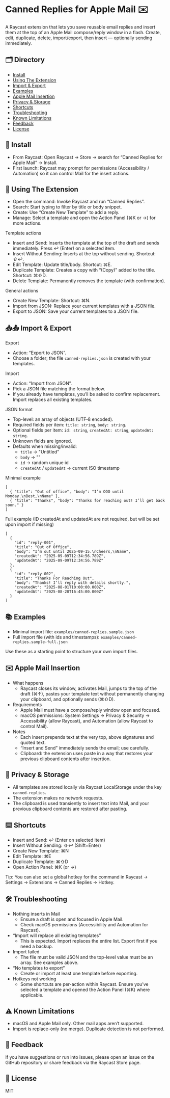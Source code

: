 # Canned Replies for Apple Mail ✉️

A Raycast extension that lets you save reusable email replies and insert them at the top of an Apple Mail compose/reply window in a flash. Create, edit, duplicate, delete, import/export, then insert — optionally sending immediately.


## 🗂️ Directory
- [Install](#-install)
- [Using The Extension](#-using-the-extension)
- [Import & Export](#-import--export)
- [Examples](#-examples)
- [Apple Mail Insertion](#-apple-mail-insertion)
- [Privacy & Storage](#-privacy--storage)
- [Shortcuts](#-shortcuts)
- [Troubleshooting](#-troubleshooting)
- [Known Limitations](#-known-limitations)
- [Feedback](#-feedback)
- [License](#-license)


## 🚀 Install
- From Raycast: Open Raycast → Store → search for “Canned Replies for Apple Mail” → Install.
- First launch: Raycast may prompt for permissions (Accessibility / Automation) so it can control Mail for the insert actions.


## 🧭 Using The Extension
- Open the command: Invoke Raycast and run “Canned Replies”.
- Search: Start typing to filter by title or body snippet.
- Create: Use “Create New Template” to add a reply.
- Manage: Select a template and open the Action Panel (⌘K or →) for more actions.

Template actions
- Insert and Send: Inserts the template at the top of the draft and sends immediately. Press ↩︎ (Enter) on a selected item.
- Insert Without Sending: Inserts at the top without sending. Shortcut: ⇧↩︎.
- Edit Template: Update title/body. Shortcut: ⌘E.
- Duplicate Template: Creates a copy with “(Copy)” added to the title. Shortcut: ⌘⇧D.
- Delete Template: Permanently removes the template (with confirmation).

General actions
- Create New Template: Shortcut: ⌘N.
- Import from JSON: Replace your current templates with a JSON file.
- Export to JSON: Save your current templates to a JSON file.

## 📥📤 Import & Export
Export
- Action: “Export to JSON”.
- Choose a folder; the file `canned-replies.json` is created with your templates.

Import
- Action: “Import from JSON”.
- Pick a JSON file matching the format below.
- If you already have templates, you’ll be asked to confirm replacement. Import replaces all existing templates.

JSON format
- Top-level: an array of objects (UTF‑8 encoded).
- Required fields per item: `title: string`, `body: string`.
- Optional fields per item: `id: string`, `createdAt: string`, `updatedAt: string`.
- Unknown fields are ignored.
- Defaults when missing/invalid:
  - `title` → "Untitled"
  - `body` → ""
  - `id` → random unique id
  - `createdAt` / `updatedAt` → current ISO timestamp

Minimal example
```
[
  { "title": "Out of office", "body": "I’m OOO until Monday.\nBest,\nName" },
  { "title": "Thanks", "body": "Thanks for reaching out! I’ll get back soon." }
]
```

Full example (ID createdAt and updatedAt are not required, but will be set upon import if missing)
```
[
  {
    "id": "reply-001",
    "title": "Out of Office",
    "body": "I’m out until 2025-09-15.\nCheers,\nName",
    "createdAt": "2025-09-09T12:34:56.789Z",
    "updatedAt": "2025-09-09T12:34:56.789Z"
  },
  {
    "id": "reply-002",
    "title": "Thanks For Reaching Out",
    "body": "Thanks! I’ll reply with details shortly.",
    "createdAt": "2025-08-01T10:00:00.000Z",
    "updatedAt": "2025-08-20T16:45:00.000Z"
  }
]
```


## 📚 Examples
- Minimal import file: `examples/canned-replies.sample.json`
- Full import file (with ids and timestamps): `examples/canned-replies.sample-full.json`

Use these as a starting point to structure your own import files.


## ✉️ Apple Mail Insertion
- What happens
  - Raycast closes its window, activates Mail, jumps to the top of the draft (⌘↑), pastes your template text without permanently changing your clipboard, and optionally sends (⌘⇧D).
- Requirements
  - Apple Mail must have a compose/reply window open and focused.
  - macOS permissions: System Settings → Privacy & Security → Accessibility (allow Raycast), and Automation (allow Raycast to control Mail).
- Notes
  - Each insert prepends text at the very top, above signatures and quoted text.
  - “Insert and Send” immediately sends the email; use carefully.
  - Clipboard: the extension uses paste in a way that restores your previous clipboard contents after insertion.


## 🔐 Privacy & Storage
- All templates are stored locally via Raycast LocalStorage under the key `canned-replies`.
- The extension makes no network requests.
- The clipboard is used transiently to insert text into Mail, and your previous clipboard contents are restored after pasting.


## ⌨️ Shortcuts
- Insert and Send: ↩︎ (Enter on selected item)
- Insert Without Sending: ⇧↩︎ (Shift+Enter)
- Create New Template: ⌘N
- Edit Template: ⌘E
- Duplicate Template: ⌘⇧D
- Open Action Panel: ⌘K (or →)

Tip: You can also set a global hotkey for the command in Raycast → Settings → Extensions → Canned Replies → Hotkey.


## 🛠️ Troubleshooting
- Nothing inserts in Mail
  - Ensure a draft is open and focused in Apple Mail.
  - Check macOS permissions (Accessibility and Automation for Raycast).
- “Import will replace all existing templates”
  - This is expected. Import replaces the entire list. Export first if you need a backup.
- Import failed
  - The file must be valid JSON and the top-level value must be an array. See examples above.
- “No templates to export”
  - Create or import at least one template before exporting.
- Hotkeys not working
  - Some shortcuts are per-action within Raycast. Ensure you’ve selected a template and opened the Action Panel (⌘K) where applicable.


## ⚠️ Known Limitations
- macOS and Apple Mail only. Other mail apps aren’t supported.
- Import is replace-only (no merge). Duplicate detection is not performed.


## 💬 Feedback
If you have suggestions or run into issues, please open an issue on the GitHub repository or share feedback via the Raycast Store page.


## 📄 License
MIT
